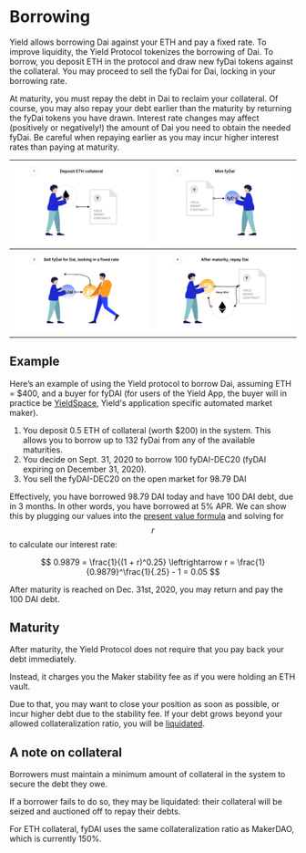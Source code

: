 # Borrowing

Yield allows borrowing Dai against your ETH and pay a fixed rate. To improve liquidity, the Yield Protocol tokenizes the borrowing of Dai. To borrow, you deposit ETH in the protocol and draw new fyDai tokens against the collateral. You may proceed to sell the fyDai for Dai, locking in your borrowing rate. 

At maturity, you must repay the debt in Dai to reclaim your collateral. Of course, you may also repay your debt earlier than the maturity by returning the fyDai tokens you have drawn. Interest rate changes may affect (positively or negatively!) the amount of Dai you need to obtain the needed fyDai.
Be careful when repaying earlier as you may incur higher interest rates than paying at maturity.

![](../assets/borrow_1.png)  |  ![](../assets/borrow_2.png)
:-------------------------:|:-------------------------:
![](../assets/borrow_3.png)  |  ![](../assets/borrow_4.png)

## Example

Here’s an example of using the Yield protocol to borrow Dai, assuming ETH = $400, and a buyer for fyDAI 
(for users of the Yield App, the buyer will in practice be [YieldSpace](../developers/yieldspace.md), Yield's application specific automated market maker). 

1. You deposit 0.5 ETH of collateral (worth $200) in the system. This allows you to borrow up to 132 fyDai from any of the available maturities. 
1. You decide on Sept. 31, 2020 to borrow 100 fyDAI-DEC20 (fyDAI expiring on December 31, 2020).
1. You sell the fyDAI-DEC20 on the open market for 98.79 DAI

Effectively, you have borrowed 98.79 DAI today and have 100 DAI debt, due in 3 months. In other words, you have borrowed at 5% APR. We can show this by plugging our values into the [present value formula](https://www.investopedia.com/terms/p/presentvalue.asp) and solving for $$r$$ to calculate our interest rate:

$$
0.9879 = \frac{1}{(1 + r)^0.25} \leftrightarrow r = \frac{1}{0.9879}^\frac{1}{.25} - 1 = 0.05
$$

After maturity is reached on Dec. 31st, 2020, you may return and pay the 100 DAI debt.

## Maturity

After maturity, the Yield Protocol does not require that you pay back your debt immediately. 

Instead, it charges you the Maker stability fee as if you were holding an ETH vault.

Due to that, you may want to close your position as soon as possible, or incur higher debt due to the stability fee. If your debt grows beyond your allowed collateralization ratio, you will be [liquidated](../developers/liquidation.md).

## A note on collateral

Borrowers must maintain a minimum amount of collateral in the system to secure the debt they owe. 

If a borrower fails to do so, they may be liquidated: their collateral will be seized and auctioned off to repay their debts. 

For ETH collateral, fyDAI uses the same collateralization ratio as MakerDAO, which is currently 150%.